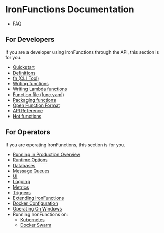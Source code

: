 # IronFunctions Documentation

* [FAQ](faq.md)

## For Developers

If you are a developer using IronFunctions through the API, this section is for you.

* [Quickstart](https://github.com/kumokit/functions#quickstart)
* [Definitions](definitions.md)
* [fn (CLI Tool)](/fn/README.md)
* [Writing functions](writing.md)
* [Writing Lambda functions](lambda/README.md)
* [Function file (func.yaml)](function-file.md)
* [Packaging functions](packaging.md)
* [Open Function Format](function-format.md)
* [API Reference](http://petstore.swagger.io/?url=https://raw.githubusercontent.com/kumokit/functions/master/docs/swagger.yml)
* [Hot functions](hot-functions.md)

## For Operators

If you are operating IronFunctions, this section is for you.

* [Running in Production Overview](operating/production.md)
* [Runtime Options](operating/options.md)
* [Databases](operating/databases/README.md)
* [Message Queues](operating/mqs/README.md)
* [UI](operating/ui.md)
* [Logging](operating/logging.md)
* [Metrics](operating/metrics.md)
* [Triggers](operating/triggers.md)
* [Extending IronFunctions](operating/extending.md)
* [Docker Configuration](operating/docker.md)
* [Operating On Windows](operating/windows.md)
* Running IronFunctions on:
  * [Kubernetes](operating/kubernetes/README.md)
  * [Docker Swarm](operating/docker-swarm/README.md)
